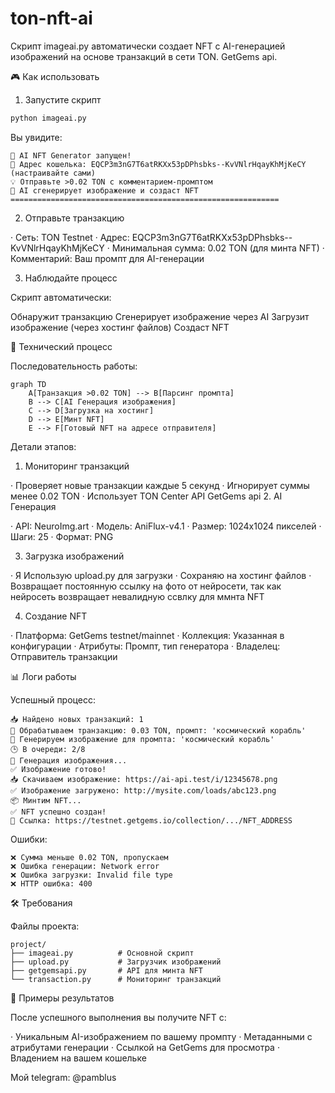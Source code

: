 # ton-nft-ai
Скрипт imageai.py автоматически создает NFT с AI-генерацией изображений на основе транзакций в сети TON. GetGems api.


🎮 Как использовать

1. Запустите скрипт

```bash
python imageai.py
```

Вы увидите:

```
🚀 AI NFT Generator запущен!
👛 Адрес кошелька: EQCP3m3nG7T6atRKXx53pDPhsbks--KvVNlrHqayKhMjKeCY (настраивайте сами)
💡 Отправьте >0.02 TON с комментарием-промптом
🤖 AI сгенерирует изображение и создаст NFT
============================================================
```

2. Отправьте транзакцию

· Сеть: TON Testnet
· Адрес: EQCP3m3nG7T6atRKXx53pDPhsbks--KvVNlrHqayKhMjKeCY
· Минимальная сумма: 0.02 TON (для минта NFT)
· Комментарий: Ваш промпт для AI-генерации

3. Наблюдайте процесс

Скрипт автоматически:

Обнаружит транзакцию
Сгенерирует изображение через AI
Загрузит изображение (через хостинг файлов)
Создаст NFT


🔧 Технический процесс

Последовательность работы:

```mermaid
graph TD
    A[Транзакция >0.02 TON] --> B[Парсинг промпта]
    B --> C[AI Генерация изображения]
    C --> D[Загрузка на хостинг]
    D --> E[Минт NFT]
    E --> F[Готовый NFT на адресе отправителя]
```

Детали этапов:

1. Мониторинг транзакций

· Проверяет новые транзакции каждые 5 секунд
· Игнорирует суммы менее 0.02 TON
· Использует TON Center API
GetGems api
2. AI Генерация

· API: NeuroImg.art
· Модель: AniFlux-v4.1
· Размер: 1024x1024 пикселей
· Шаги: 25
· Формат: PNG

3. Загрузка изображений

·  Я Использую upload.py для загрузки
· Сохраняю на хостинг файлов
· Возвращает постоянную ссылку на фото от нейросети, так как нейросеть возвращает невалидную ссвлку для ммнта NFT

4. Создание NFT

· Платформа: GetGems testnet/mainnet
· Коллекция: Указанная в конфигурации
· Атрибуты: Промпт, тип генератора
· Владелец: Отправитель транзакции


📊 Логи работы

Успешный процесс:

```
📥 Найдено новых транзакций: 1
🎯 Обрабатываем транзакцию: 0.03 TON, промпт: 'космический корабль'
🎨 Генерируем изображение для промпта: 'космический корабль'
🕒 В очереди: 2/8
🎨 Генерация изображения...
✅ Изображение готово!
📥 Скачиваем изображение: https://ai-api.test/i/12345678.png
✅ Изображение загружено: http://mysite.com/loads/abc123.png
📦 Минтим NFT...
✅ NFT успешно создан!
🔗 Ссылка: https://testnet.getgems.io/collection/.../NFT_ADDRESS
```

Ошибки:

```
❌ Сумма меньше 0.02 TON, пропускаем
❌ Ошибка генерации: Network error
❌ Ошибка загрузки: Invalid file type
❌ HTTP ошибка: 400
```


🛠️ Требования

Файлы проекта:

```
project/
├── imageai.py          # Основной скрипт
├── upload.py           # Загрузчик изображений
├── getgemsapi.py       # API для минта NFT
└── transaction.py      # Мониторинг транзакций
```

🎉 Примеры результатов

После успешного выполнения вы получите NFT с:

· Уникальным AI-изображением по вашему промпту
· Метаданными с атрибутами генерации
· Ссылкой на GetGems для просмотра
· Владением на вашем кошельке

Мой telegram: @pamblus
